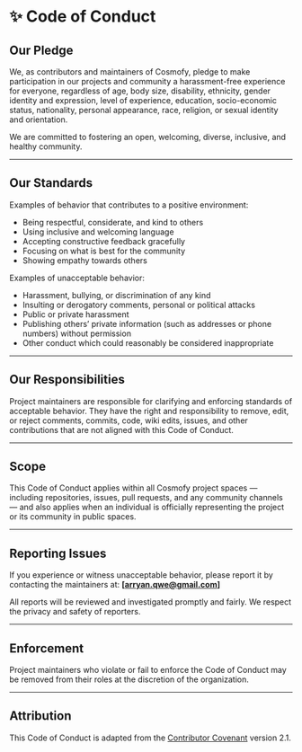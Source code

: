 # ✨ Code of Conduct

## Our Pledge

We, as contributors and maintainers of Cosmofy, pledge to make participation in our projects and community a harassment-free experience for everyone, regardless of age, body size, disability, ethnicity, gender identity and expression, level of experience, education, socio-economic status, nationality, personal appearance, race, religion, or sexual identity and orientation.

We are committed to fostering an open, welcoming, diverse, inclusive, and healthy community.

---

## Our Standards

Examples of behavior that contributes to a positive environment:
- Being respectful, considerate, and kind to others
- Using inclusive and welcoming language
- Accepting constructive feedback gracefully
- Focusing on what is best for the community
- Showing empathy towards others

Examples of unacceptable behavior:
- Harassment, bullying, or discrimination of any kind
- Insulting or derogatory comments, personal or political attacks
- Public or private harassment
- Publishing others’ private information (such as addresses or phone numbers) without permission
- Other conduct which could reasonably be considered inappropriate

---

## Our Responsibilities

Project maintainers are responsible for clarifying and enforcing standards of acceptable behavior.
They have the right and responsibility to remove, edit, or reject comments, commits, code, wiki edits, issues, and other contributions that are not aligned with this Code of Conduct.

---

## Scope

This Code of Conduct applies within all Cosmofy project spaces — including repositories, issues, pull requests, and any community channels — and also applies when an individual is officially representing the project or its community in public spaces.

---

## Reporting Issues

If you experience or witness unacceptable behavior, please report it by contacting the maintainers at:
**[arryan.qwe@gmail.com]**

All reports will be reviewed and investigated promptly and fairly.
We respect the privacy and safety of reporters.

---

## Enforcement

Project maintainers who violate or fail to enforce the Code of Conduct may be removed from their roles at the discretion of the organization.

---

## Attribution

This Code of Conduct is adapted from the [Contributor Covenant](https://www.contributor-covenant.org/) version 2.1.
